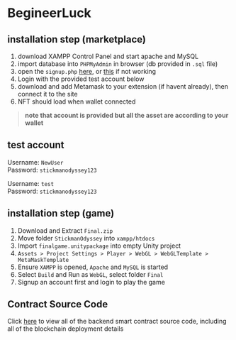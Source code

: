 # BegineerLuck

## installation step (marketplace)

1. download XAMPP Control Panel and start apache and MySQL
2. import database into `PHPMyAdmin` in browser (db provided in `.sql` file)
3. open the `signup.php` [here](http://localhost:8081/BegineerLuck_WebDev/public/LoginPage/Signup.php), or [this](http://localhost/BegineerLuck_WebDev/public/LoginPage/Signup.php) if not working
4. Login with the provided test account below
5. download and add Metamask to your extension (if havent already), then connect it to the site
6. NFT should load when wallet connected 

> **note that account is provided but all the asset are according to your wallet**

## test account

Username: `NewUser` <br>
Password: `stickmanodyssey123`

Username: `test` <br>
Password: `stickmanodyssey123`

## installation step (game)
1.  Download and Extract `Final.zip`
2.  Move folder `StickmanOdyssey` into `xampp/htdocs`
3.  Import `finalgame.unitypackage` into empty Unity project
4.  `Assets > Project Settings > Player > WebGL > WebGLTemplate > MetaMaskTemplate`
5.  Ensure `XAMPP` is opened, `Apache` and `MySQL` is started
6.  Select `Build` and Run as `WebGL`, select folder `Final`
7.  Signup an account first and login to play the game

## Contract Source Code

Click [here](https://github.com/yappy-yum/DeGame-Hackathon-May-2025) to view all of the backend smart contract source code, including all of the blockchain deployment details

